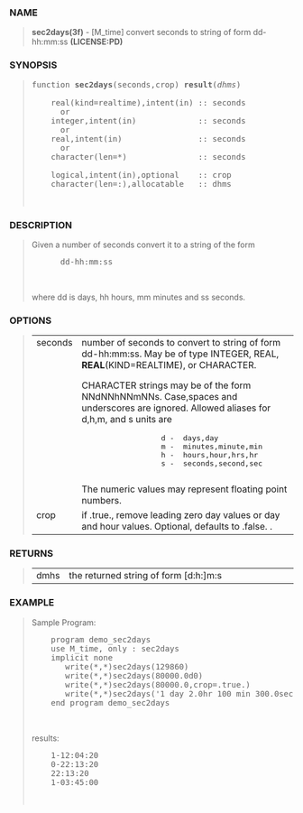 <?
<body>
  <a name="top" id="top"></a>
  <div id="Container">
    <div id="Content">
      <div class="c49">
      </div><a name="0"></a>
      <h3><a name="0">NAME</a></h3>
      <blockquote>
        <b>sec2days(3f)</b> - [M_time] convert seconds to string of form dd-hh:mm:ss <b>(LICENSE:PD)</b>
      </blockquote><a name="contents" id="contents"></a>
      <a name="8"></a>
      <h3><a name="8">SYNOPSIS</a></h3>
      <blockquote>
        <pre>
function <b>sec2days</b>(seconds,crop) <b>result</b>(<i>dhms</i>)
<br />    real(kind=realtime),intent(in) :: seconds
      or
    integer,intent(in)             :: seconds
      or
    real,intent(in)                :: seconds
      or
    character(len=*)               :: seconds
<br />    logical,intent(in),optional    :: crop
    character(len=:),allocatable   :: dhms
<br />
</pre>
      </blockquote><a name="2"></a>
      <h3><a name="2">DESCRIPTION</a></h3>
      <blockquote>
        Given a number of seconds convert it to a string of the form
        <pre>
      dd-hh:mm:ss
<br />
</pre>where dd is days, hh hours, mm minutes and ss seconds.
      </blockquote><a name="3"></a>
      <h3><a name="3">OPTIONS</a></h3>
      <blockquote>
        <table cellpadding="3">
          <tr valign="top">
            <td class="c50" colspan="1" width="%6">seconds</td>
            <td>
              number of seconds to convert to string of form
              dd-hh:mm:ss. May be of type INTEGER, REAL,
              <b>REAL</b>(KIND=REALTIME), or CHARACTER.
              <p>CHARACTER strings may be of the form
              NNdNNhNNmNNs. Case,spaces and underscores are
              ignored. Allowed aliases for d,h,m, and s units are</p>
              <pre>
                  d -  days,day
                  m -  minutes,minute,min
                  h -  hours,hour,hrs,hr
                  s -  seconds,second,sec
              </pre>
	      The numeric values may represent floating point numbers.
            </td>
          </tr>
          <tr valign="top">
            <td class="c50" width="6%" nowrap="nowrap">crop</td>
            <td valign="bottom">if .true., remove leading zero day values
                or day and hour values. Optional, defaults to .false. .
	    </td>
          </tr>
        </table>
      </blockquote><a name="4"></a>
      <h3><a name="4">RETURNS</a></h3>
      <blockquote>
        <table cellpadding="3">
          <tr valign="top">
            <td class="c50" width="6%" nowrap="nowrap">dmhs</td>
            <td valign="bottom">the returned string of form [d:h:]m:s</td>
          </tr>
        </table>
      </blockquote><a name="5"></a>
      <h3><a name="5">EXAMPLE</a></h3>
      <blockquote>
        Sample Program:
        <pre>
    program demo_sec2days
    use M_time, only : sec2days
    implicit none
       write(*,*)sec2days(129860)
       write(*,*)sec2days(80000.0d0)
       write(*,*)sec2days(80000.0,crop=.true.)
       write(*,*)sec2days('1 day 2.0hr 100 min 300.0seconds')
    end program demo_sec2days
<br />
</pre>results:
        <pre>
    1-12:04:20
    0-22:13:20
    22:13:20
    1-03:45:00
<br />
</pre>
      </blockquote><a name="6"></a>
    </div>
  </div>
</body>
